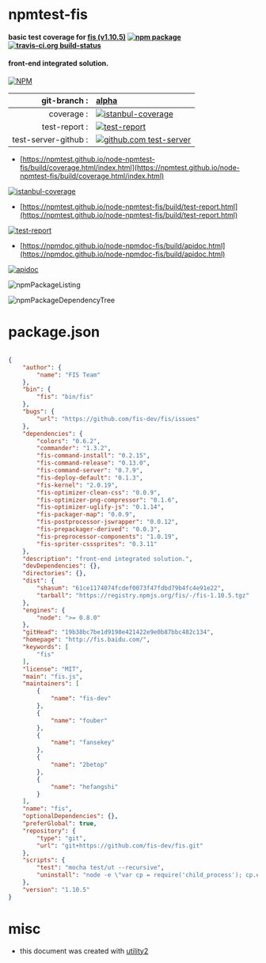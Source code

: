 # npmtest-fis

#### basic test coverage for  [fis (v1.10.5)](http://fis.baidu.com/)  [![npm package](https://img.shields.io/npm/v/npmtest-fis.svg?style=flat-square)](https://www.npmjs.org/package/npmtest-fis) [![travis-ci.org build-status](https://api.travis-ci.org/npmtest/node-npmtest-fis.svg)](https://travis-ci.org/npmtest/node-npmtest-fis)

#### front-end integrated solution.

[![NPM](https://nodei.co/npm/fis.png?downloads=true&downloadRank=true&stars=true)](https://www.npmjs.com/package/fis)

| git-branch : | [alpha](https://github.com/npmtest/node-npmtest-fis/tree/alpha)|
|--:|:--|
| coverage : | [![istanbul-coverage](https://npmtest.github.io/node-npmtest-fis/build/coverage.badge.svg)](https://npmtest.github.io/node-npmtest-fis/build/coverage.html/index.html)|
| test-report : | [![test-report](https://npmtest.github.io/node-npmtest-fis/build/test-report.badge.svg)](https://npmtest.github.io/node-npmtest-fis/build/test-report.html)|
| test-server-github : | [![github.com test-server](https://npmtest.github.io/node-npmtest-fis/GitHub-Mark-32px.png)](https://npmtest.github.io/node-npmtest-fis/build/app/index.html) | | build-artifacts : | [![build-artifacts](https://npmtest.github.io/node-npmtest-fis/glyphicons_144_folder_open.png)](https://github.com/npmtest/node-npmtest-fis/tree/gh-pages/build)|

- [https://npmtest.github.io/node-npmtest-fis/build/coverage.html/index.html](https://npmtest.github.io/node-npmtest-fis/build/coverage.html/index.html)

[![istanbul-coverage](https://npmtest.github.io/node-npmtest-fis/build/screenCapture.buildCi.browser.%252Ftmp%252Fbuild%252Fcoverage.lib.html.png)](https://npmtest.github.io/node-npmtest-fis/build/coverage.html/index.html)

- [https://npmtest.github.io/node-npmtest-fis/build/test-report.html](https://npmtest.github.io/node-npmtest-fis/build/test-report.html)

[![test-report](https://npmtest.github.io/node-npmtest-fis/build/screenCapture.buildCi.browser.%252Ftmp%252Fbuild%252Ftest-report.html.png)](https://npmtest.github.io/node-npmtest-fis/build/test-report.html)

- [https://npmdoc.github.io/node-npmdoc-fis/build/apidoc.html](https://npmdoc.github.io/node-npmdoc-fis/build/apidoc.html)

[![apidoc](https://npmdoc.github.io/node-npmdoc-fis/build/screenCapture.buildCi.browser.%252Ftmp%252Fbuild%252Fapidoc.html.png)](https://npmdoc.github.io/node-npmdoc-fis/build/apidoc.html)

![npmPackageListing](https://npmtest.github.io/node-npmtest-fis/build/screenCapture.npmPackageListing.svg)

![npmPackageDependencyTree](https://npmtest.github.io/node-npmtest-fis/build/screenCapture.npmPackageDependencyTree.svg)



# package.json

```json

{
    "author": {
        "name": "FIS Team"
    },
    "bin": {
        "fis": "bin/fis"
    },
    "bugs": {
        "url": "https://github.com/fis-dev/fis/issues"
    },
    "dependencies": {
        "colors": "0.6.2",
        "commander": "1.3.2",
        "fis-command-install": "0.2.15",
        "fis-command-release": "0.13.0",
        "fis-command-server": "0.7.9",
        "fis-deploy-default": "0.1.3",
        "fis-kernel": "2.0.19",
        "fis-optimizer-clean-css": "0.0.9",
        "fis-optimizer-png-compressor": "0.1.6",
        "fis-optimizer-uglify-js": "0.1.14",
        "fis-packager-map": "0.0.9",
        "fis-postprocessor-jswrapper": "0.0.12",
        "fis-prepackager-derived": "0.0.3",
        "fis-preprocessor-components": "1.0.19",
        "fis-spriter-csssprites": "0.3.11"
    },
    "description": "front-end integrated solution.",
    "devDependencies": {},
    "directories": {},
    "dist": {
        "shasum": "61ce1174074fcdef0073f47fdbd79b4fc4e91e22",
        "tarball": "https://registry.npmjs.org/fis/-/fis-1.10.5.tgz"
    },
    "engines": {
        "node": ">= 0.8.0"
    },
    "gitHead": "19b38bc7be1d9198e421422e9e0b87bbc482c134",
    "homepage": "http://fis.baidu.com/",
    "keywords": [
        "fis"
    ],
    "license": "MIT",
    "main": "fis.js",
    "maintainers": [
        {
            "name": "fis-dev"
        },
        {
            "name": "fouber"
        },
        {
            "name": "fansekey"
        },
        {
            "name": "2betop"
        },
        {
            "name": "hefangshi"
        }
    ],
    "name": "fis",
    "optionalDependencies": {},
    "preferGlobal": true,
    "repository": {
        "type": "git",
        "url": "git+https://github.com/fis-dev/fis.git"
    },
    "scripts": {
        "test": "mocha test/ut --recursive",
        "uninstall": "node -e \"var cp = require('child_process'); cp.exec('bin/fis server stop');\""
    },
    "version": "1.10.5"
}
```



# misc
- this document was created with [utility2](https://github.com/kaizhu256/node-utility2)
